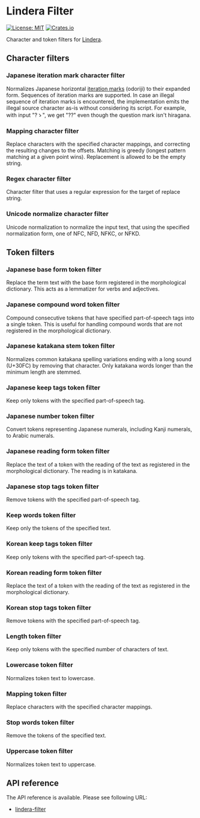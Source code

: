 # Lindera Filter

[![License: MIT](https://img.shields.io/badge/License-MIT-yellow.svg)](https://opensource.org/licenses/MIT) [![Crates.io](https://img.shields.io/crates/v/lindera-filter.svg)](https://crates.io/crates/lindera-filter)

Character and token filters for [Lindera](https://github.com/lindera-morphology/lindera).

## Character filters

### Japanese iteration mark character filter

Normalizes Japanese horizontal [iteration marks](https://en.wikipedia.org/wiki/Iteration_mark) (odoriji) to their expanded form.
Sequences of iteration marks are supported. In case an illegal sequence of iteration marks is encountered, the implementation emits the illegal source character as-is without considering its script. For example, with input "?ゝ", we get "??" even though the question mark isn't hiragana.

### Mapping character filter

Replace characters with the specified character mappings, and correcting the resulting changes to the offsets.
Matching is greedy (longest pattern matching at a given point wins). Replacement is allowed to be the empty string.

### Regex character filter

Character filter that uses a regular expression for the target of replace string.

### Unicode normalize character filter

Unicode normalization to normalize the input text, that using the specified normalization form, one of NFC, NFD, NFKC, or NFKD.

## Token filters

### Japanese base form token filter

Replace the term text with the base form registered in the morphological dictionary.
This acts as a lemmatizer for verbs and adjectives.

### Japanese compound word token filter

Compound consecutive tokens that have specified part-of-speech tags into a single token.
This is useful for handling compound words that are not registered in the morphological dictionary.

### Japanese katakana stem token filter

Normalizes common katakana spelling variations ending with a long sound (U+30FC) by removing that character.
Only katakana words longer than the minimum length are stemmed.

### Japanese keep tags token filter

Keep only tokens with the specified part-of-speech tag.

### Japanese number token filter

Convert tokens representing Japanese numerals, including Kanji numerals, to Arabic numerals.

### Japanese reading form token filter

Replace the text of a token with the reading of the text as registered in the morphological dictionary.
The reading is in katakana.

### Japanese stop tags token filter

Remove tokens with the specified part-of-speech tag.

### Keep words token filter

Keep only the tokens of the specified text.

### Korean keep tags token filter

Keep only tokens with the specified part-of-speech tag.

### Korean reading form token filter

Replace the text of a token with the reading of the text as registered in the morphological dictionary.

### Korean stop tags token filter

Remove tokens with the specified part-of-speech tag.

### Length token filter

Keep only tokens with the specified number of characters of text.

### Lowercase token filter

Normalizes token text to lowercase.

### Mapping token filter

Replace characters with the specified character mappings.

### Stop words token filter

Remove the tokens of the specified text.

### Uppercase token filter

Normalizes token text to uppercase.

## API reference

The API reference is available. Please see following URL:

- [lindera-filter](https://docs.rs/lindera-filter)

